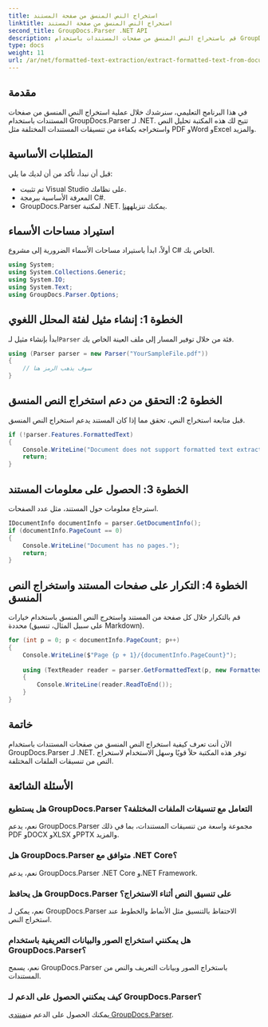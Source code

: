 ```yaml
---
title: استخراج النص المنسق من صفحة المستند
linktitle: استخراج النص المنسق من صفحة المستند
second_title: GroupDocs.Parser .NET API
description: قم باستخراج النص المنسق من صفحات المستندات باستخدام GroupDocs.Parser لـ .NET. حل فعال وموثوق لاستخراج النص.
type: docs
weight: 11
url: /ar/net/formatted-text-extraction/extract-formatted-text-from-document-page/
---
```

## مقدمة
في هذا البرنامج التعليمي، سنرشدك خلال عملية استخراج النص المنسق من صفحات المستندات باستخدام GroupDocs.Parser لـ .NET. تتيح لك هذه المكتبة تحليل النص واستخراجه بكفاءة من تنسيقات المستندات المختلفة مثل PDF وWord وExcel والمزيد.
## المتطلبات الأساسية
قبل أن نبدأ، تأكد من أن لديك ما يلي:
- تم تثبيت Visual Studio على نظامك.
- المعرفة الأساسية ببرمجة C#.
-  GroupDocs.Parser لمكتبة .NET. يمكنك تنزيله[هنا](https://releases.groupdocs.com/parser/net/).

## استيراد مساحات الأسماء
أولاً، ابدأ باستيراد مساحات الأسماء الضرورية إلى مشروع C# الخاص بك.
```csharp
using System;
using System.Collections.Generic;
using System.IO;
using System.Text;
using GroupDocs.Parser.Options;
```
## الخطوة 1: إنشاء مثيل لفئة المحلل اللغوي
 ابدأ بإنشاء مثيل لـ`Parser` فئة من خلال توفير المسار إلى ملف العينة الخاص بك.
```csharp
using (Parser parser = new Parser("YourSampleFile.pdf"))
{
    // سوف يذهب الرمز هنا
}
```
## الخطوة 2: التحقق من دعم استخراج النص المنسق
قبل متابعة استخراج النص، تحقق مما إذا كان المستند يدعم استخراج النص المنسق.
```csharp
if (!parser.Features.FormattedText)
{
    Console.WriteLine("Document does not support formatted text extraction.");
    return;
}
```
## الخطوة 3: الحصول على معلومات المستند
استرجاع معلومات حول المستند، مثل عدد الصفحات.
```csharp
IDocumentInfo documentInfo = parser.GetDocumentInfo();
if (documentInfo.PageCount == 0)
{
    Console.WriteLine("Document has no pages.");
    return;
}
```
## الخطوة 4: التكرار على صفحات المستند واستخراج النص المنسق
قم بالتكرار خلال كل صفحة من المستند واستخرج النص المنسق باستخدام خيارات محددة (على سبيل المثال، تنسيق Markdown).
```csharp
for (int p = 0; p < documentInfo.PageCount; p++)
{
    Console.WriteLine($"Page {p + 1}/{documentInfo.PageCount}");
    
    using (TextReader reader = parser.GetFormattedText(p, new FormattedTextOptions(FormattedTextMode.Markdown)))
    {
        Console.WriteLine(reader.ReadToEnd());
    }
}
```

## خاتمة
الآن أنت تعرف كيفية استخراج النص المنسق من صفحات المستندات باستخدام GroupDocs.Parser لـ .NET. توفر هذه المكتبة حلاً قويًا وسهل الاستخدام لاستخراج النص من تنسيقات الملفات المختلفة.

## الأسئلة الشائعة
### هل يستطيع GroupDocs.Parser التعامل مع تنسيقات الملفات المختلفة؟
نعم، يدعم GroupDocs.Parser مجموعة واسعة من تنسيقات المستندات، بما في ذلك PDF وDOCX وXLSX وPPTX والمزيد.
### هل GroupDocs.Parser متوافق مع .NET Core؟
نعم، يدعم GroupDocs.Parser .NET Core و.NET Framework.
### هل يحافظ GroupDocs.Parser على تنسيق النص أثناء الاستخراج؟
نعم، يمكن لـ GroupDocs.Parser الاحتفاظ بالتنسيق مثل الأنماط والخطوط عند استخراج النص.
### هل يمكنني استخراج الصور والبيانات التعريفية باستخدام GroupDocs.Parser؟
نعم، يسمح GroupDocs.Parser باستخراج الصور وبيانات التعريف والنص من المستندات.
### كيف يمكنني الحصول على الدعم لـ GroupDocs.Parser؟
 يمكنك الحصول على الدعم من[منتدى GroupDocs.Parser](https://forum.groupdocs.com/c/parser/17).